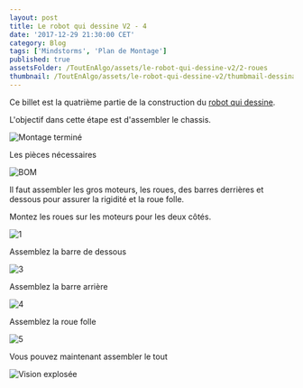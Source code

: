 ```yaml
---
layout: post
title: Le robot qui dessine V2 - 4
date: '2017-12-29 21:30:00 CET'
category: Blog
tags: ['Mindstorms', 'Plan de Montage']
published: true
assetsFolder: /ToutEnAlgo/assets/le-robot-qui-dessine-v2/2-roues
thumbnail: /ToutEnAlgo/assets/le-robot-qui-dessine-v2/thumbmail-dessinatorv2-150x150.png
---
```


Ce billet est la quatrième partie de la construction du [robot qui dessine]({{site.prefix}}/blog/2017/12/27/le-robot-qui-dessine-v2-1).

L'objectif dans cette étape est d'assembler le chassis.

![Montage terminé]({{page.assetsFolder}}/2-completed-small.png)

Les pièces nécessaires

![BOM]({{page.assetsFolder}}/BOM-chassis.png)

Il faut assembler les gros moteurs, les roues, des barres derrières et dessous pour assurer la rigidité et la roue folle.

Montez les roues sur les moteurs pour les deux côtés.

![1]({{page.assetsFolder}}/2-1-steps.png)

Assemblez la barre de dessous

![3]({{page.assetsFolder}}/2-3-steps-small.png)

Assemblez la barre arrière

![4]({{page.assetsFolder}}/2-4-steps-small.png)

Assemblez la roue folle

![5]({{page.assetsFolder}}/2-5-steps.png)

Vous pouvez maintenant assembler le tout

![Vision explosée]({{page.assetsFolder}}/2-all-steps.png)

